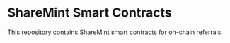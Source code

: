 # ShareMint Smart Contracts

This repository contains ShareMint smart contracts for on-chain referrals.
